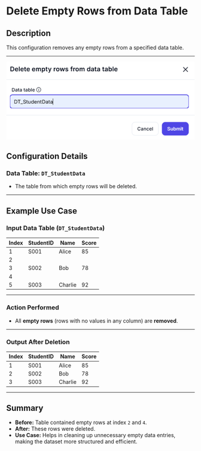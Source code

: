# **Delete Empty Rows from Data Table**

## **Description**

This configuration removes any empty rows from a specified data table.

---

![alt text](../../assests/workflow-logics/assests%20datatable/delete-empty-rows-from-data-table.png)

## **Configuration Details**

### **Data Table:** `DT_StudentData`

- The table from which empty rows will be deleted.

---

## **Example Use Case**

### **Input Data Table (`DT_StudentData`)**

| Index | StudentID | Name    | Score |
|-------|----------|---------|------|
| 1     | S001     | Alice   | 85   |
| 2     |          |         |      |
| 3     | S002     | Bob     | 78   |
| 4     |          |         |      |
| 5     | S003     | Charlie | 92   |

---

### **Action Performed**

- All **empty rows** (rows with no values in any column) are **removed**.

---

### **Output After Deletion**

| Index | StudentID | Name    | Score |
|-------|----------|---------|------|
| 1     | S001     | Alice   | 85   |
| 2     | S002     | Bob     | 78   |
| 3     | S003     | Charlie | 92   |

---

## **Summary**

- **Before:** Table contained empty rows at index `2` and `4`.
- **After:** These rows were deleted.
- **Use Case:** Helps in cleaning up unnecessary empty data entries, making the dataset more structured and efficient.
